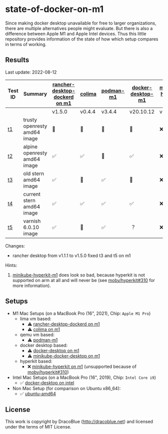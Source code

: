 # state-of-docker-on-m1

Since making docker desktop unavailable for free to larger organizations, there are multiple alternatives people might
evaluate. But there is also a difference between Apple M1 and Apple Intel devices. Thus this little repository provides
information of the state of how which setup compares in terms of working.

## Results

Last update: 2022-08-12

| Test ID             | Summary                      | [rancher-desktop-dockerd on m1](./setups/rancher-desktop-dockerd-m1.md) | [colima](./setups/colima-m1.md) | [podman-m1](./setups/podman-m1.md) | [docker-desktop-m1](./setups/docker-desktop-m1.md) | [minikube-hyperkit-m1](./setups/minikube-hyperkit-m1.md) | [minikube-docker-desktop-m1](./setups/minikube-docker-desktop-m1.md) | [docker-desktop on intel](./setups/docker-desktop-intel.md) | [ubuntu-amd64](./setups/ubuntu-amd64.md) |
|---------------------|------------------------------|-------------------------------------------------------------------------|---------------------------------|------------------------------------|----------------------------------------------------|----------------------------------------------------------|--------------------------------------------------------------------|-------------------------------------------------------------|------------------------------------------|
|                     |                              | v1.5.0                                                                  | v0.4.4                          | v3.4.4                             | v20.10.12                                         | v1.25.1                                                  |  v1.25.1                                                             | v20.10.17                                                   | v20.10.12                                |
| [t1](./tests/t1.sh) | trusty openresty amd64 image | 🛑                                                                      | 🛑                              | 🛑                                 | 🛑                                                 | ❌                                                        |  🛑                                                                  | ✅                                                           | ✅                                        |
| [t2](./tests/t2.sh) | alpine openresty amd64 image | ✅                                                                       | ✅                               | 🛑                                 | ✅                                                  | ❌                                                        | ✅                                                                    | ✅                                                           | ✅                                        |
| [t3](./tests/t3.sh) | old stern amd64 image        | ✅                                                                       | 🛑                              | ✅                                  | 🛑                                                 | ❌                                                        | ✅                                                                    | ✅                                                           | ✅                                        |
| [t4](./tests/t4.sh) | current stern amd64 image    | ✅                                                                       | ✅                               | ✅                                  | ✅                                                  | ❌                                                        | ✅                                                                    | ✅                                                           | ✅                                        |
| [t5](./tests/t5.sh) | varnish 6.0.10 image    | ✅                                                                       | 🛑                               | ✅                                   | ︖                                                | ❌                                                        | ︖                                                                    |  ✅                                                           | ✅                                        |

Changes:

- rancher desktop from v1.1.1 to v1.5.0 fixed t3 and t5 on m1

Hints:

1.  [minikube-hyperkit-m1](./setups/minikube-hyperkit-m1.md) does look so bad, because hyperkit is not supported on arm at all and will never be (see [moby/hyperkit#310](https://github.com/moby/hyperkit/issues/310) for more information).

## Setups

* M1 Mac Setups (on a MacBook Pro (16", 2021), Chip: `Apple M1 Pro`)
  * lima vm based:
    * ⚠️ [rancher-desktop-dockerd on m1](./setups/rancher-desktop-dockerd-m1.md)
    * ⚠️ [colima on m1](./setups/colima-m1.md)
  * qemu vm based:
    * ⚠️  [podman-m1](./setups/podman-m1.md)
  * docker desktop based:
    * ⚠️ [docker-desktop on m1](./setups/docker-desktop-m1.md)
    * ⚠️ [minikube-docker-desktop on m1](./setups/minikube-docker-desktop-m1.md)
  * hyperkit based:
    * ❌ [minikube-hyperkit on m1](./setups/minikube-hyperkit-m1.md) (unsupported because of [moby/hyperkit#310](https://github.com/moby/hyperkit/issues/310))
* Intel Mac Setups (on a MacBook Pro (16", 2019), Chip: `Intel Core i9`)
  * ✅ [docker-desktop on intel](./setups/docker-desktop-intel.md)
* Non Mac Setup (for comparison on Ubuntu x86_64):
  * ✅ [ubuntu-amd64](./setups/ubuntu-amd64.md)

## License

This work is copyright by DracoBlue (http://dracoblue.net) and licensed under the terms of MIT License.
